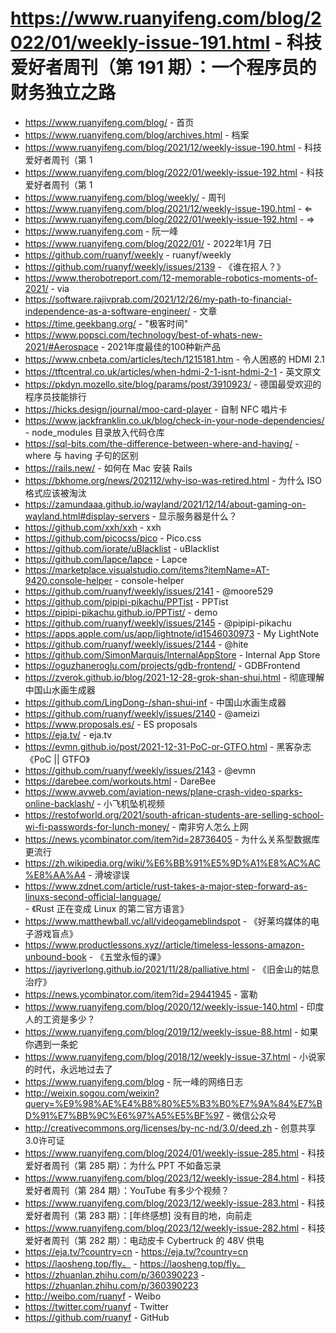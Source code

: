 # https://www.ruanyifeng.com/blog/2022/01/weekly-issue-191.html - 科技爱好者周刊（第 191 期）：一个程序员的财务独立之路

- https://www.ruanyifeng.com/blog/ - 首页
- https://www.ruanyifeng.com/blog/archives.html - 档案
- https://www.ruanyifeng.com/blog/2021/12/weekly-issue-190.html - 科技爱好者周刊（第 1
- https://www.ruanyifeng.com/blog/2022/01/weekly-issue-192.html - 科技爱好者周刊（第 1
- https://www.ruanyifeng.com/blog/weekly/ - 周刊
- https://www.ruanyifeng.com/blog/2021/12/weekly-issue-190.html - ⇐
- https://www.ruanyifeng.com/blog/2022/01/weekly-issue-192.html - ⇒
- https://www.ruanyifeng.com - 阮一峰
- https://www.ruanyifeng.com/blog/2022/01/ - 2022年1月 7日
- https://github.com/ruanyf/weekly - ruanyf/weekly
- https://github.com/ruanyf/weekly/issues/2139 - 《谁在招人？》
- https://www.therobotreport.com/12-memorable-robotics-moments-of-2021/ - via
- https://software.rajivprab.com/2021/12/26/my-path-to-financial-independence-as-a-software-engineer/ - 文章
- https://time.geekbang.org/ - "极客时间"
- https://www.popsci.com/technology/best-of-whats-new-2021/#Aerospace - 2021年度最佳的100种新产品
- https://www.cnbeta.com/articles/tech/1215181.htm - 令人困惑的 HDMI 2.1
- https://tftcentral.co.uk/articles/when-hdmi-2-1-isnt-hdmi-2-1 - 英文原文
- https://pkdyn.mozello.site/blog/params/post/3910923/ - 德国最受欢迎的程序员技能排行
- https://hicks.design/journal/moo-card-player - 自制 NFC 唱片卡
- https://www.jackfranklin.co.uk/blog/check-in-your-node-dependencies/ - node_modules 目录放入代码仓库
- https://sql-bits.com/the-difference-between-where-and-having/ - where 与 having 子句的区别
- https://rails.new/ - 如何在 Mac 安装 Rails
- https://bkhome.org/news/202112/why-iso-was-retired.html - 为什么 ISO 格式应该被淘汰
- https://zamundaaa.github.io/wayland/2021/12/14/about-gaming-on-wayland.html#display-servers - 显示服务器是什么？
- https://github.com/xxh/xxh - xxh
- https://github.com/picocss/pico - Pico.css
- https://github.com/iorate/uBlacklist - uBlacklist
- https://github.com/lapce/lapce - Lapce
- https://marketplace.visualstudio.com/items?itemName=AT-9420.console-helper - console-helper
- https://github.com/ruanyf/weekly/issues/2141 - @moore529
- https://github.com/pipipi-pikachu/PPTist - PPTist
- https://pipipi-pikachu.github.io/PPTist/ - demo
- https://github.com/ruanyf/weekly/issues/2145 - @pipipi-pikachu
- https://apps.apple.com/us/app/lightnote/id1546030973 - My LightNote
- https://github.com/ruanyf/weekly/issues/2144 - @hite
- https://github.com/SimonMarquis/InternalAppStore - Internal App Store
- https://oguzhaneroglu.com/projects/gdb-frontend/ - GDBFrontend
- https://zverok.github.io/blog/2021-12-28-grok-shan-shui.html - 彻底理解中国山水画生成器
- https://github.com/LingDong-/shan-shui-inf - 中国山水画生成器
- https://github.com/ruanyf/weekly/issues/2140 - @ameizi
- https://www.proposals.es/ - ES proposals
- https://eja.tv/ - eja.tv
- https://evmn.github.io/post/2021-12-31-PoC-or-GTFO.html - 黑客杂志《PoC || GTFO》
- https://github.com/ruanyf/weekly/issues/2143 - @evmn
- https://darebee.com/workouts.html - DareBee
- https://www.avweb.com/aviation-news/plane-crash-video-sparks-online-backlash/ - 小飞机坠机视频
- https://restofworld.org/2021/south-african-students-are-selling-school-wi-fi-passwords-for-lunch-money/ - 南非穷人怎么上网
- https://news.ycombinator.com/item?id=28736405 - 为什么关系型数据库更流行
- https://zh.wikipedia.org/wiki/%E6%BB%91%E5%9D%A1%E8%AC%AC%E8%AA%A4 - 滑坡谬误
- https://www.zdnet.com/article/rust-takes-a-major-step-forward-as-linuxs-second-official-language/ - 《Rust 正在变成 Linux 的第二官方语言》
- https://www.matthewball.vc/all/videogameblindspot - 《好莱坞媒体的电子游戏盲点》
- https://www.productlessons.xyz//article/timeless-lessons-amazon-unbound-book - 《五堂永恒的课》
- https://jayriverlong.github.io/2021/11/28/palliative.html - 《旧金山的姑息治疗》
- https://news.ycombinator.com/item?id=29441945 - 富勒
- https://www.ruanyifeng.com/blog/2020/12/weekly-issue-140.html - 印度人的工资是多少？
- https://www.ruanyifeng.com/blog/2019/12/weekly-issue-88.html - 如果你遇到一条蛇
- https://www.ruanyifeng.com/blog/2018/12/weekly-issue-37.html - 小说家的时代，永远地过去了
- https://www.ruanyifeng.com/blog - 阮一峰的网络日志
- http://weixin.sogou.com/weixin?query=%E9%98%AE%E4%B8%80%E5%B3%B0%E7%9A%84%E7%BD%91%E7%BB%9C%E6%97%A5%E5%BF%97 - 微信公众号
- http://creativecommons.org/licenses/by-nc-nd/3.0/deed.zh - 创意共享3.0许可证
- https://www.ruanyifeng.com/blog/2024/01/weekly-issue-285.html - 科技爱好者周刊（第 285 期）：为什么 PPT 不如备忘录
- https://www.ruanyifeng.com/blog/2023/12/weekly-issue-284.html - 科技爱好者周刊（第 284 期）：YouTube 有多少个视频？
- https://www.ruanyifeng.com/blog/2023/12/weekly-issue-283.html - 科技爱好者周刊（第 283 期）：[年终感想] 没有目的地，向前走
- https://www.ruanyifeng.com/blog/2023/12/weekly-issue-282.html - 科技爱好者周刊（第 282 期）：电动皮卡 Cybertruck 的 48V 供电
- https://eja.tv/?country=cn - https://eja.tv/?country=cn
- https://laosheng.top/fly。 - https://laosheng.top/fly。
- https://zhuanlan.zhihu.com/p/360390223 - https://zhuanlan.zhihu.com/p/360390223
- http://weibo.com/ruanyf - Weibo
- https://twitter.com/ruanyf - Twitter
- https://github.com/ruanyf - GitHub